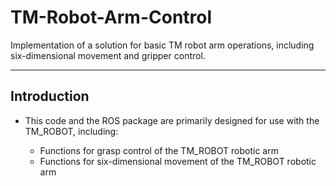 # TM-Robot-Arm-Control

Implementation of a solution for basic TM robot arm operations, including six-dimensional movement and gripper control.

***
## **Introduction**

- This code and the ROS package are primarily designed for use with the TM_ROBOT, including:

   - Functions for grasp control of the TM_ROBOT robotic arm
   - Functions for six-dimensional movement of the TM_ROBOT robotic arm

  
